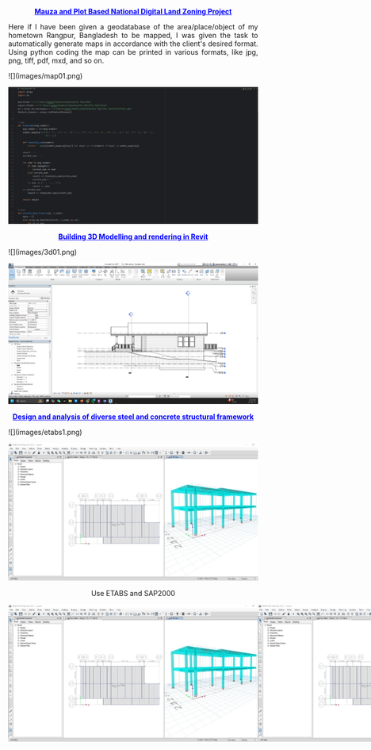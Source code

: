 <p style="text-align: center; font-weight: bold; color: blue; text-decoration: underline;">
Mauza and Plot Based National Digital Land Zoning Project
</p>
<p style="text-align: justify;">
Here if I have been given a geodatabase of the area/place/object of my hometown Rangpur, Bangladesh to be mapped, I was given the task to automatically generate maps in accordance with the client's desired format. Using python coding the map can be printed in various formats, like jpg, png, tiff, pdf, mxd, and so on.
</p>
![](images/map01.png)

![](images/map02.png)


<p style="text-align: center; font-weight: bold; color: blue; text-decoration: underline;">
Building 3D Modelling and rendering in Revit
</p>
![](images/3d01.png)

![](images/elevation.png)

<p style="text-align: center; font-weight: bold; color: blue; text-decoration: underline;">
Design and analysis of diverse steel and concrete structural framework
</p>
![](images/etabs1.png)

![](images/etabs2.png)
<p style="text-align: center">
Use ETABS and SAP2000
</p>

<div style="display: flex; justify-content: space-around;">
  <img src="images/etabs2.png">
  <img src="images/etabs2.png">
</div>











